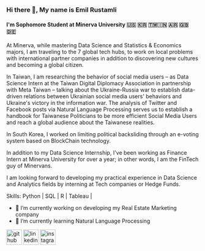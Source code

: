 ### Hi there 👋, My name is Emil Rustamli
#### I'm Sophomore Student at Minerva University 🇺🇸 🇰🇷 🇹🇼🇮🇳 🇦🇷 🇬🇧 🇩🇪 
At Minerva, while mastering Data Science and Statistics & Economics majors, I am traveling to the 7 global tech hubs, to work on local problems with international partner companies in addition to discovering new cultures and becoming a global citizen.

In Taiwan, I am researching the behavior of social media users – as Data Science Intern at the Taiwan Digital Diplomacy Association in partnership with Meta Taiwan – talking about the Ukraine-Russia war to establish data-driven relations between Ukrainian social media users' behaviors and Ukraine's victory in the information war. The analysis of Twitter and Facebook posts via Natural Language Processing serves us to establish a handbook for Taiwanese Politicians to be more efficient Social Media Users and reach a global audience about the Taiwanese realities.

In South Korea, I worked on limiting political backsliding through an e-voting system based on BlockChain technology.

In addition to my Data Science Internship, I've been working as Finance Intern at Minerva University for over a year; in other words, I am the FinTech guy of Minervans.

I am looking forward to developing my practical experience in Data Science and Analytics fields by interning at Tech companies or Hedge Funds.

Skills: Python | SQL |  R | Tableau | 

- 🔭 I’m currently working on developing my Real Estate Marketing company 
- 🌱 I’m currently learning Natural Language Processing 


[<img src='https://cdn.jsdelivr.net/npm/simple-icons@3.0.1/icons/github.svg' alt='github' height='40'>](https://github.com/EmilRustamli)  [<img src='https://cdn.jsdelivr.net/npm/simple-icons@3.0.1/icons/linkedin.svg' alt='linkedin' height='40'>](https://www.linkedin.com/in/Emil-Rustamli/)  [<img src='https://cdn.jsdelivr.net/npm/simple-icons@3.0.1/icons/instagram.svg' alt='instagram' height='40'>](https://www.instagram.com/emil.rustamli/)  

